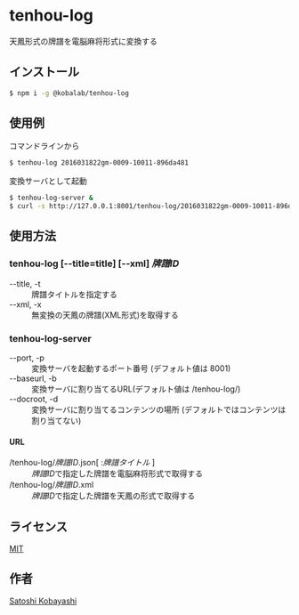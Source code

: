 # tenhou-log

天鳳形式の牌譜を電脳麻将形式に変換する

## インストール
```sh
$ npm i -g @kobalab/tenhou-log
```
## 使用例
コマンドラインから
```sh
$ tenhou-log 2016031822gm-0009-10011-896da481
```
変換サーバとして起動
```sh
$ tenhou-log-server &
$ curl -s http://127.0.0.1:8001/tenhou-log/2016031822gm-0009-10011-896da481.json
```
## 使用方法

### tenhou-log [--title=title] [--xml] *牌譜ID*
<dl>
<dt>--title, -t</dt>
    <dd>牌譜タイトルを指定する<dd>

<dt>--xml, -x</dt>
    <dd>無変換の天鳳の牌譜(XML形式)を取得する</dd>
</dl>

### tenhou-log-server
<dl>
<dt>--port, -p</dt>
    <dd>変換サーバを起動するポート番号 (デフォルト値は 8001)</dd>

<dt>--baseurl, -b</dt>
    <dd>変換サーバに割り当てるURL(デフォルト値は /tenhou-log/)</dd>

<dt>--docroot, -d</dt>
    <dd>変換サーバに割り当てるコンテンツの場所 (デフォルトではコンテンツは割り当てない)</dd>
</dl>

#### URL
<dl>
<dt>/tenhou-log/<em>牌譜ID</em>.json[ :<em>牌譜タイトル</em> ]</dt>
    <dd><em>牌譜ID</em>で指定した牌譜を電脳麻将形式で取得する</dd>
<dt>/tenhou-log/<em>牌譜ID</em>.xml</dt>
    <dd><em>牌譜ID</em>で指定した牌譜を天鳳の形式で取得する</dd>
</dl>

## ライセンス
[MIT](https://github.com/kobalab/tenhou-log/blob/master/LICENSE)

## 作者
[Satoshi Kobayashi](https://github.com/kobalab)
